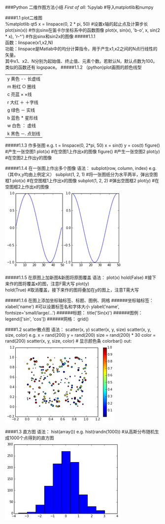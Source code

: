 ###Python 二维作图方法小结
*First of all:*
     %pylab     #导入matplotlib和numpy

####1.1 plot二维图    
    %matplotlib qt5
    x = linspace(0, 2 * pi, 50)    #设置x轴的起止点及计算步长
    plot(sin(x))             #作出sinx在笛卡尔坐标系中的函数图像
    plot(x, sin(x), 'b-o', x, sin(2 * x), 'r-^')    #作出sinx和sin2x的图像
#####1.1.1 <br/>
 函数：linspace(x1,x2,N)<br/>
 功能：linspace是Matlab中的均分计算指令，用于产生x1,x2之间的N点行线性的矢量。<br/>
 其中x1、x2、N分别为起始值、终止值、元素个数。若默认N，默认点数为100。<br/>
 类似的函数还有 logspace。
#####1.1.2 （python)plot画图的颜色线型
<table>
        <tr>
                <td>
                        y         黄色            --           长虚线
                </td>
        </tr>
        <tr>
                <td>
                        m        粉红             ○            圈线   
                </td>
        </tr>
        <tr>
                <td>
                        c         亮蓝             ×            ×线    
                </td>
        </tr>
        <tr>
                <td>
                        r          大红            ＋          ＋字线 
                </td>
        </tr>
        <tr>
                <td>
                        g         绿色             －           实线    
                </td>
        </tr>
        <tr>
                <td>
                        b         蓝色             *            星形线
                </td>
        </tr>
        <tr>
                <td>
                        w         白色             ：           虚线    
                </td>
        </tr>
        <tr>
                <td>
                        k         黑色            －.          点划线
                </td>
        </tr>
</table>
#####1.1.3 作多张图
     e.g.
     t = linspace(0, 2*pi, 50)
     x = sin(t)
     y = cos(t)
     figure()     #产生一张空图1
     plot(x)      #在空图1上作出x的图像
     figure()     #产生一张空图2
     plot(y)      #在空图2上作出y的图像

#####1.1.4 在一张图上作出多个图像
     语法：
     subplot(row, column, index)
     e.g.（其中x,y均由上例定义）
     subplot(1, 2, 1)    #将一张图纸分为水平两半，弹出空图框1
     plot(x)             #在空图框1上作出x的图像
     subplot(1, 2, 2)    #弹出空图框2
     plot(y)             #在空图框2上作出x的图像
![多图](https://raw.githubusercontent.com/luokaifa-whu/computationalphysics_N2014301580293/master/Chapter_1-homework_4/%E5%A4%9A%E5%9B%BE.png)


#####1.1.5 在原图上加新图&新图将原图覆盖
     语法：
     plot(x)
     hold(False)     #接下来作的图将覆盖x的图，注意F需大写
     plot(y)         
     hold(True)      #取消覆盖，接下来作的图将叠加在y的图上，注意T需大写   

#####1.1.6 在图上添加坐标轴标签、标题、图例、网格
######坐标轴标签：
     xlabel('name')    #可以设置标签名和字体大小
     ylabel('name', fontsize='small/large/...')
######标题：
     title('Sin(x)')
######图例：         
     legend(['sin', 'cos'])
######网格：
     grid()

####1.2 scatter散点图
     语法：
     scatter(x, y)
     scatter(x, y, size)
     scatter(x, y, size, color)
     e.g.
     x = rand(200)
     y = rand(200)
     size = rand(200) * 30
     color = rand(200)
     scatter(x, y, size, color)     # 显示颜色条
     colorbar()
     out:
![散点图](https://raw.githubusercontent.com/luokaifa-whu/computationalphysics_N2014301580293/master/Chapter_1-homework_4/%E6%95%A3%E7%82%B9%E5%9B%BE.png)

####1.3 直方图
     语法：
     hist(array())
     e.g.
     hist(randn(1000))   #从高斯分布随机生成1000个点得到的直方图
![直方图](https://raw.githubusercontent.com/luokaifa-whu/computationalphysics_N2014301580293/master/Chapter_1-homework_4/%E7%9B%B4%E6%96%B9%E5%9B%BE.png)
   
